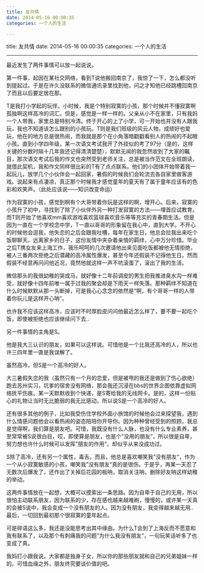 ```yaml
---
title: 友共情
date: 2014-05-16 00:00:35
categories: 一个人的生活

---
```

title: 友共情
date: 2014-05-16 00:00:35
categories: 一个人的生活



---

最近发生了两件事情可以放一起说说。

第一件事，起因在某社交网络，看到T说他搬回南京了，我惊了一下，怎么都没听到提起过。于是在许久没联系的微信通讯录里找到他，问之才知他已经跳槽回南京了而且以后要定居在那。

T是我打小学起的玩伴。小时候，我是个特别寂寞的小孩，那个时候并不懂寂寞啊孤独啊这样高冷的词汇。但是，感觉是一样一样的。父亲从小不在家里，只有我妈一个人带我，家里总是特别冷清。终于开心的上了小学，可一开始也并没有人跟我玩，我也不知道该怎么跟别的小孩玩。T则是我们班级的风云人物，成绩好也爱玩，他在的地方总是很热闹，而我就是那个在小角落暗戳戳看别人的热闹的不起眼小孩。直到小学四年级，某一次语文考试我开了外挂似的考了97分（是的，这样关键的分数时隔十几年我还记得清清楚楚），默默无闻的我忽然收到了大家的瞩目，那次语文考试后我的作文也突然受到老师关注，总是被当作范文在全班朗读，就借此契机，我和作文同样很出彩的T有了点点联系。他们的小团体开始带着我一起玩儿，放学几个小伙伴会一起回家，暑假的时候我们会轮流去各自家里做客游戏。说起来有点凄凉，真正那个时候我才感觉童年的夏天有了属于童年应该有的色彩和欢笑声。（此处应该说——知识改变命运）

作为寂寞的小孩，感觉到啊有个大哥带着你玩是这样的啊，增开心。后来，寂寞的小孩升了初中，寻找到了除了小伙伴外另一种打发寂寞的方法——埋首应试教育。而T则开始了他喜欢mm喜欢游戏喜欢篮球喜欢音乐等等充实的青春期生活。但是因为一直在一个学校念中学，T一直以哥哥的形象留在我心中，直到大学。不开心的时候他会逗我，他失恋的之后会跟我吐槽，每年在家生日，他总会拉我出来吃个饭聊聊天。远离家乡的日子，这份友情中夹杂着亲情的羁绊，心中万分珍惜。毕业之后T携女友来上海工作，我乐呵呵的几次邀请他出来见面吃饭都被他无情拒绝，被人三番两次拒绝之后潜藏的高冷属性爆发，甚至今年还假装不记得他生日。然而假装不经意再问问他近况，竟然他就这样一声不吭滚蛋了，滚出了我的生活。

微信那头的我很幼稚的哭成马，就好像十二年前调皮的男生把我推进臭水沟一样难受，就好像十四年前唯一属于过我的聚会却是下雨天一样失落。那种羁绊不知道在什么时候默默从那一头断掉，可是我心心念念的依然是”啊，有个哥哥一样的人带着你玩儿是这样开心呐“。

也许我不应该这样高冷，应该时不时厚脸皮问问他最近怎么样了，要不要一起吃个饭，即使被拒绝也应该继续问下去..



另一件事情的主角是S。

他是我大三认识的朋友，如果可以这样说。可惜他是一个比我还高冷的人，所以也许三四年里一直是我误解了。

虽然高冷，但S是一个高冷的好人。

大三暑假失恋的我（虽然只有一个月的恋爱，但是被甩的我还是做到了伤心欲绝）跑去苏州实习，坑爹的宿舍没有网络，那会我还沉浸在bbs的世界企图依靠虚拟网络抚平伤痕。某一天默默收到个快递，是S寄给我的无线网卡。是的，这样一份贴心的礼物让当时无比脆弱的我无比感动，所以说S是一个高冷的好人。

还有很多其他的例子，比如我受伤住学校外面小旅馆的时候他会过来探望我，遇到什么情感问题他会以看热闹的姿态陪陪你开导你。因为种种曾经受到的照顾，我总是觉得啊，我们算是朋友吧。可惜，我既没有什么人脉，也没有什么专业素养，甚至常常被S说很白目，哎，即使算是朋友，也是个”没用的朋友“，所以很是自卑，努力想也许什么时候可以发挥”朋友的作用“，却似乎从来没成功过。

S除了高冷，还有另一个属性，毒舌。而且，他总是喜欢嘲笑我”没有朋友“，作为一个从小寂寞敏感的小孩，嘲笑我”没有朋友“真的是很伤。于是乎，再某一天忍了无数次后爆发了，还作出了关掉后花园的板呐，取消关注呐，删除好友呐这样幼稚的举动。

这两件事情放在一起想，大概可以摸索出一条思路。因为自卑于自己的无用，所以很怕主动联系朋友，因为联系的少，存在感也越来越难刷，慢慢的，或许某一天真的会被S说中，我会变成一个没有朋友的人。因为没有朋友，我变得越来越无用..最后，一切回到最初那个很寂寞的童年起点。

可是碎语这么多，我还是没能思考出其中缘由。为什么T会到了上海反而不愿意和我有联系了，以及那个有刺痛我的问题”为什么我没有朋友“，一句玩笑话听多了也变成了真。

我妈打小跟我说，大家都是独身子女，所以你的那些朋友就和自己的兄弟姐妹一样的。可惜血缘之外，朋友终究要谈价值的吧。